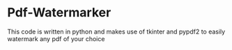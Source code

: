 # Pdf-Watermarker
This code is written in python and makes use of tkinter and pypdf2 to easily watermark any pdf of your choice
